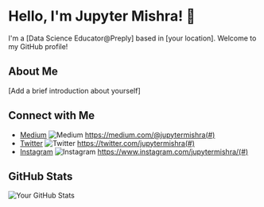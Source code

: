 # Hello, I'm Jupyter Mishra! 👋

I'm a [Data Science Educator@Preply] based in [your location]. Welcome to my GitHub profile!

## About Me

[Add a brief introduction about yourself]

## Connect with Me

- [Medium](#) ![Medium](https://img.shields.io/badge/Medium-%2312100E.svg?&style=for-the-badge&logo=Medium&logoColor=white) https://medium.com/@jupytermishra(#)
- [Twitter](#) ![Twitter](https://img.shields.io/badge/Twitter-%231DA1F2.svg?&style=for-the-badge&logo=Twitter&logoColor=white) https://twitter.com/jupytermishra(#)
- [Instagram](#) ![Instagram](https://img.shields.io/badge/Instagram-%23E4405F.svg?&style=for-the-badge&logo=Instagram&logoColor=white) https://www.instagram.com/jupytermishra/(#)

## GitHub Stats

![Your GitHub Stats](https://github-readme-stats.vercel.app/api?username=yourusername&show_icons=true&theme=radical)

